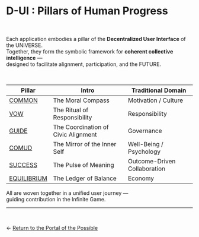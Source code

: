 # D-UI : Pillars of Human Progress

<br>

Each application embodies a pillar of the **Decentralized User Interface** of the UNIVERSE.  
Together, they form the symbolic framework for **coherent collective intelligence** —  
designed to facilitate alignment, participation, and the FUTURE.

<br>

| Pillar                      | Intro                                | Traditional Domain             |
|-----------------------------|----------------------------------------|---------------------------------|
| [COMMON](5.1%20COMMON.md)       | The Moral Compass                   | Motivation / Culture            |
| [VOW](5.2%20VOW.md)             | The Ritual of Responsibility        | Responsibility                  |
| [GUIDE](5.3%20GUIDE.md)         | The Coordination of Civic Alignment | Governance                      |
| [COMUD](5.4%20COMUD.md)         | The Mirror of the Inner Self        | Well-Being / Psychology         |
| [SUCCESS](5.5%20SUCCESS.md)     | The Pulse of Meaning                | Outcome-Driven Collaboration    |
| [EQUILIBRIUM](5.6%20EQUILIBRIUM.md) | The Ledger of Balance                | Economy                         |

All are woven together in a unified user journey —  
guiding contribution in the Infinite Game.

---
<br>

← [Return to the Portal of the Possible](../README.md#portal)

